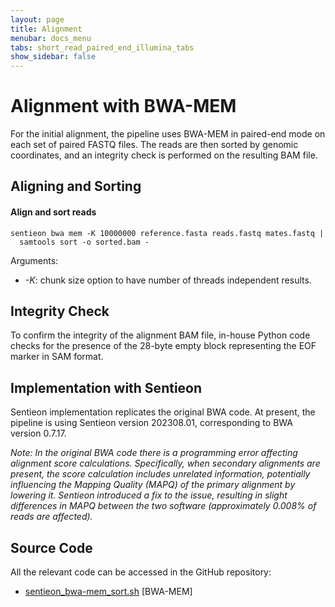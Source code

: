 ```yaml
---
layout: page
title: Alignment
menubar: docs_menu
tabs: short_read_paired_end_illumina_tabs
show_sidebar: false
---
```


# Alignment with BWA-MEM

For the initial alignment, the pipeline uses BWA-MEM in paired-end mode on each set of paired FASTQ files. The reads are then sorted by genomic coordinates, and an integrity check is performed on the resulting BAM file.

## Aligning and Sorting

#### Align and sort reads

```text
sentieon bwa mem -K 10000000 reference.fasta reads.fastq mates.fastq |
  samtools sort -o sorted.bam -
```

Arguments:

- *-K*: chunk size option to have number of threads independent results.

## Integrity Check

To confirm the integrity of the alignment BAM file, in-house Python code checks for the presence of the 28-byte empty block representing the EOF marker in SAM format.

## Implementation with Sentieon

Sentieon implementation replicates the original BWA code. At present, the pipeline is using Sentieon version 202308.01, corresponding to BWA version 0.7.17.

*Note: In the original BWA code there is a programming error affecting alignment score calculations. Specifically, when secondary alignments are present, the score calculation includes unrelated information, potentially influencing the Mapping Quality (MAPQ) of the primary alignment by lowering it. Sentieon introduced a fix to the issue, resulting in slight differences in MAPQ between the two software (approximately 0.008% of reads are affected).*

## Source Code

All the relevant code can be accessed in the GitHub repository:

  - [sentieon_bwa-mem_sort.sh](https://github.com/smaht-dac/sentieon-pipelines/blob/main/dockerfiles/sentieon/sentieon_bwa-mem_sort.sh) [BWA-MEM]

